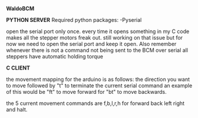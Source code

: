 **WaldoBCM**


**PYTHON SERVER**
Required python packages:
-Pyserial

open the serial port only once.  every time it opens something in my C code makes all the stepper motors
freak out.  still working on that issue but for now we need to open the serial port and keep it open.
Also remember whenever there is not a command not being sent to the BCM over serial all steppers have automatic holding torque

**C CLIENT**

the movement mapping for the arduino is as follows:
the direction you want to move followed by "t" to terminate the current serial command
an example of this would be "ft"  to move forward for "bt"  to move backwards.

the 5 current movement commands are f,b,l,r,h for forward back left right and halt.
